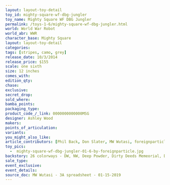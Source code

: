 ```yaml
---
layout: layout-toy-detail 
toy_id: mighty-square-wf-dbg-jungler
toy_name: Mighty Square WF DBG Jungler
permalink: /toys-1-6/mighty-square-wf-dbg-jungler.html
world: World War Robot
world_abr: WWR
character_base: Mighty Square
layout: layout-toy-detail
categories: 
tags: [stripes, camo, grey]
release_date: 10/3/2014
release_price: $155 
scale: one sixth
size: 12 inches
comes_with: 
edition_qty: 
chase: 
exclusive: 
secret_drop: 
sold_where: 
bamba_points: 
packaging_type: 
product_code_/_link: 0000000000000MSG
designer: Ashley Wood
makers: 
points_of_articulation: 
variants: 
you_might_also_like: 
article_contributors: [Phil Back, Don Slater, MW Wutasi, foreignparticle]
toy_pics: 
  -  mighty-square-wf-dbg-jungler-01-6-by-foreignparticle.jpg
backstory: 26 colorways - DW, NW, Deep Powder, Dirty Deeds Memeorial, DIY, Dutch Merc, F-Album, Fat Cloud, Fong John, Fremantle, Grave Digger, Hard Thirty, ISO, Jea Ricky, Legion, Lunar Defence, Medic, Meow CD, MOD Polymorphic, P18 Maid, PRU ZW, CCCP, ThreeA, Wanpi, WF DBG Jungler, Sand Devil 666th
sale_type: 
event_exclusive: 
event_details: 
source_doc: MW Wutasi - 3A spreadsheet - 01-15-2019
---
```

